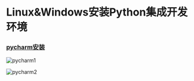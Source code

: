 # Linux&Windows安装Python集成开发环境
### [pycharm安装](https://www.jetbrains.com/pycharm/download/)
![pycharm1](https://www.runoob.com/wp-content/uploads/2018/07/A3A7FAA5-61C5-4540-A265-B9FC1B1AE49C.jpg)

![pycharm2](https://www.runoob.com/wp-content/uploads/2014/06/pycharm_ui_darcula.png)
